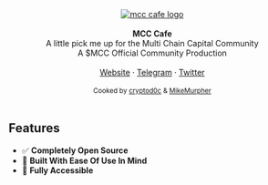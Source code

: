 <div align="center"><a href="https://mcc.cafe/"><img alt="mcc cafe logo" src="https://github.com/cryptod00c/mccCafe/raw/main/public/logos/base.png"/></a></div>

<br />
<div align="center"><strong>MCC Cafe</strong></div>
<div align="center">A little pick me up for the Multi Chain Capital Community</div>
<div align="center">A $MCC Official Community Production</div>
<br />
<div align="center">
<a href="https://mcc.cafe/">Website</a> 
<span> · </span>
<a href="https://t.me/MCCofficialtg">Telegram</a> 
<span> · </span>
<a href="https://twitter.com/multichaincap">Twitter</a>
</div>

<br />
<div align="center">
  <sub>Cooked by <a href="https://twitter.com/cryptod0c_">cryptod0c</a> & <a href="https://twitter.com/mikemurpher">MikeMurpher</a></sub>
</div>

<br />

## Features

- ✅ **Completely Open Source**
- 🔩 **Built With Ease Of Use In Mind**
- 🤯 **Fully Accessible**
